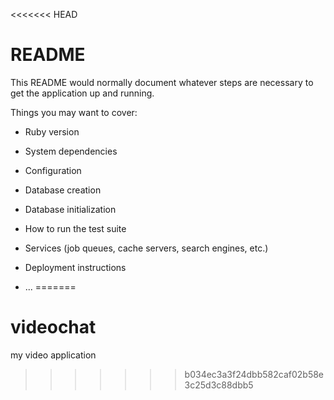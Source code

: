 <<<<<<< HEAD
# README

This README would normally document whatever steps are necessary to get the
application up and running.

Things you may want to cover:

* Ruby version

* System dependencies

* Configuration

* Database creation

* Database initialization

* How to run the test suite

* Services (job queues, cache servers, search engines, etc.)

* Deployment instructions

* ...
=======
# videochat
my video  application
>>>>>>> b034ec3a3f24dbb582caf02b58e3c25d3c88dbb5
